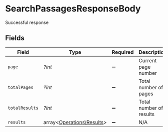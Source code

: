 # SearchPassagesResponseBody

Successful response


## Fields

| Field                                                           | Type                                                            | Required                                                        | Description                                                     |
| --------------------------------------------------------------- | --------------------------------------------------------------- | --------------------------------------------------------------- | --------------------------------------------------------------- |
| `page`                                                          | *?int*                                                          | :heavy_minus_sign:                                              | Current page number                                             |
| `totalPages`                                                    | *?int*                                                          | :heavy_minus_sign:                                              | Total number of pages                                           |
| `totalResults`                                                  | *?int*                                                          | :heavy_minus_sign:                                              | Total number of results                                         |
| `results`                                                       | array<[Operations\Results](../../Models/Operations/Results.md)> | :heavy_minus_sign:                                              | N/A                                                             |